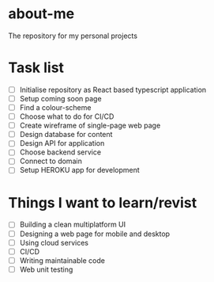 # about-me
The repository for my personal projects

# Task list
- [ ] Initialise repository as React based typescript application
- [ ] Setup coming soon page
- [ ] Find a colour-scheme
- [ ] Choose what to do for CI/CD
- [ ] Create wireframe of single-page web page
- [ ] Design database for content
- [ ] Design API for application
- [ ] Choose backend service
- [ ] Connect to domain
- [ ] Setup HEROKU app for development

# Things I want to learn/revist
- [ ] Building a clean multiplatform UI
- [ ] Designing a web page for mobile and desktop
- [ ] Using cloud services
- [ ] CI/CD
- [ ] Writing maintainable code
- [ ] Web unit testing
